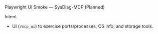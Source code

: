 Playwright UI Smoke — SysDiag-MCP (Planned)

Intent
- UI (`/mcp_ui`) to exercise ports/processes, OS info, and storage tools.


